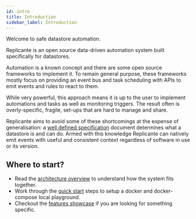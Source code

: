 ```yaml
---
id: intro
title: Introduction
sidebar_label: Introduction
---
```


Welcome to safe datastore automation.

Replicante is an open source data-driven automation system built specifically for datastores.

Automation is a known concept and there are some open source frameworks to implement it.
To remain general purpose, these frameworks mostly focus on providing an event bus and task
scheduling with APIs to emit events and rules to react to them.

While very powerful, this approach means it is up to the user to implement automations and tasks
as well as monitoring triggers.
The result often is overly-specific, fragile, set-ups that are hard to manage and share.

Replicante aims to avoid some of these shortcomings at the expense of generalisation:
a [well defined specification](https://www.replicante.io/docs/specs/docs/intro/) document determines
what a datastore is and can do.
Armed with this knowledge Replicante can natively emit events with useful and consistent context
regardless of software in use or its version.


## Where to start?

  * Read the [architecture overview](architecture.md) to understand how the system fits together.
  * Work through the [quick start](quick-start.md) steps to setup a docker and docker-compose local playground.
  * Checkout the [features showcase](features.md) if you are looking for something specific.
